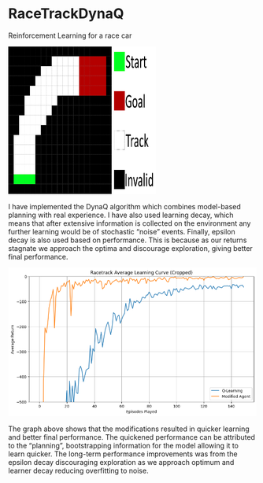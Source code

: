 # RaceTrackDynaQ
Reinforcement Learning for a race car

<img src="Images/track.png" alt="alt text" width="300" height="300">

I have implemented the DynaQ algorithm which combines model-based planning with real experience. I have also used learning decay, which means that after extensive information is collected on the environment any further learning would be of stochastic “noise” events. Finally, epsilon decay is also used based on performance. This is because as our returns stagnate we approach the optima and discourage exploration, giving better final performance.

![alt text](Images/ResultsGraph.png)

The graph above shows that the modifications resulted in quicker learning and better final performance. The quickened performance can be attributed to the “planning”, bootstrapping information for the model allowing it to learn quicker. The long-term performance improvements was from the epsilon decay discouraging exploration as we approach optimum and learner decay reducing overfitting to noise. 
